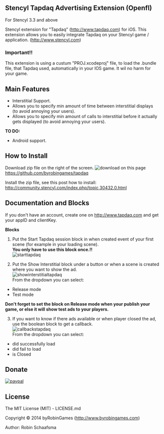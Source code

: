 ## Stencyl Tapdaq Advertising Extension (Openfl)

For Stencyl 3.3 and above

Stencyl extension for "Tapdaq" (http://www.tapdaq.com) for iOS. This extension allows you to easily integrate Tapdaq on your Stencyl game / application. (http://www.stencyl.com)

### Important!!

This extension is using a custum "PROJ.xcodeproj" file, to load the .bundle file, that Tapdaq used, automatically in your IOS game. It wil no harm for your game.

## Main Features

  * Interstitial Support.
  * Allows you to specify min amount of time between interstitial displays (to avoid annoying your users).
  * Allows you to specify min amount of calls to interstitial before it actually gets displayed (to avoid annoying your users).

**TO DO:**
- Android support.

## How to Install
Download zip file on the right of the screen. ![download](http://www.byrobingames.com/stencyl/heyzap/download.png) on this page https://github.com/byrobingames/tapdaq<br />

Install the zip file, see this post how to install: http://community.stencyl.com/index.php/topic,30432.0.html

## Documentation and Blocks

If you don't have an account, create one on http://www.tapdaq.com and get your appID and clientKey.

**Blocks**

1) Put the Start Tapdaq session block in when created event of your first scene (for example in your loading scene). <br/>
**You only have to use this block once.!!**<br/>
![starttapdaq](http://www.byrobingames.com/stencyl/tapdaq/starttapdaq.png)

2) Put the Show Interstitial block under a button or when a scene is created  where you want to show the ad.<br/>
![showinterstitialtapdaq](http://www.byrobingames.com/stencyl/tapdaq/showinterstitialtapdaq.png)<br/>
From the dropdown you can select:
- Release mode
- Test mode<br/>

**Don't forget to set the block on Release mode when your publish your game, or else it will show test ads to your players.**

3) If you want to know if there ads available or when player closed the ad, use the boolean block to get a callback.<br/>
![callbackstapdaq](http://www.byrobingames.com/stencyl/tapdaq/callbackstapdaq.png)<br/>
From the dropdown you can select:
- did successfully load
- did fail to load
- is Closed

## Donate

[![paypal](https://www.paypalobjects.com/en_US/i/btn/btn_donateCC_LG.gif)](https://www.paypal.com/cgi-bin/webscr?cmd=_s-xclick&hosted_button_id=HKLGFCAGKBMFL)<br />


## License

The MIT License (MIT) - LICENSE.md

Copyright © 2014 byRobinGames (http://www.byrobingames.com)

Author: Robin Schaafsma
